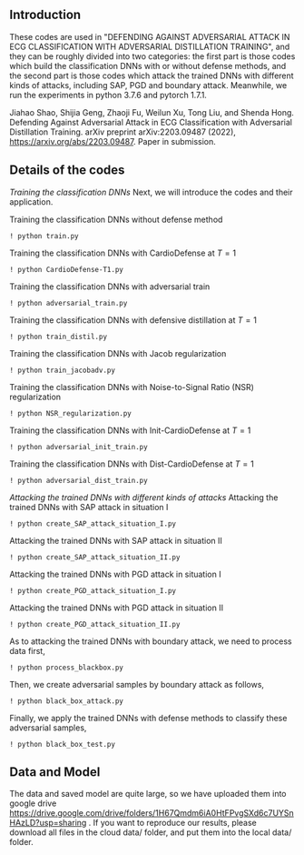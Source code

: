 ## Introduction
These codes are used in "DEFENDING AGAINST ADVERSARIAL ATTACK IN ECG CLASSIFICATION WITH ADVERSARIAL DISTILLATION TRAINING", and they can be roughly divided into two categories: the first part is those codes which build the classification DNNs with or without defense methods, and the second part is those codes which attack the trained DNNs with different kinds of attacks, including SAP, PGD and boundary attack. Meanwhile, we run the experiments in python 3.7.6 and pytorch 1.7.1. 

Jiahao Shao, Shijia Geng, Zhaoji Fu, Weilun Xu, Tong Liu, and Shenda Hong. Defending Against Adversarial Attack in ECG Classification with Adversarial Distillation Training. arXiv preprint arXiv:2203.09487 (2022), https://arxiv.org/abs/2203.09487. Paper in submission. 

## Details of the codes

*Training the classification DNNs*
Next, we will introduce the codes and their application.

Training the classification DNNs without defense method
```
! python train.py
```

Training the classification DNNs with CardioDefense at $T=1$
```
! python CardioDefense-T1.py
```

Training the classification DNNs with adversarial train
```
! python adversarial_train.py
```

Training the classification DNNs with defensive distillation at $T=1$
```
! python train_distil.py
```

Training the classification DNNs with Jacob regularization
```
! python train_jacobadv.py
```

Training the classification DNNs with Noise-to-Signal Ratio (NSR) regularization
```
! python NSR_regularization.py
```

Training the classification DNNs with Init-CardioDefense at $T=1$
```
! python adversarial_init_train.py
```

Training the classification DNNs with Dist-CardioDefense at $T=1$
```
! python adversarial_dist_train.py
```

*Attacking the trained DNNs with different kinds of attacks*
Attacking the trained DNNs with SAP attack in situation I
```
! python create_SAP_attack_situation_I.py
```

Attacking the trained DNNs with SAP attack in situation II
```
! python create_SAP_attack_situation_II.py
```

Attacking the trained DNNs with PGD attack in situation I
```
! python create_PGD_attack_situation_I.py
```

Attacking the trained DNNs with PGD attack in situation II
```
! python create_PGD_attack_situation_II.py
```

As to attacking the trained DNNs with boundary attack, we need to process data first,
```
! python process_blackbox.py
```
Then, we create adversarial samples by boundary attack as follows,
```
! python black_box_attack.py
```
Finally, we apply the trained DNNs with defense methods to classify these adversarial samples,
```
! python black_box_test.py
```

## Data and Model

The data and saved model are quite large, so we have uploaded them into google drive https://drive.google.com/drive/folders/1H67Qmdm6iA0HtFPvgSXd6c7UYSnHAzLD?usp=sharing . If you want to reproduce our results, please download all files in the cloud data/ folder, and put them into the local data/ folder. 


